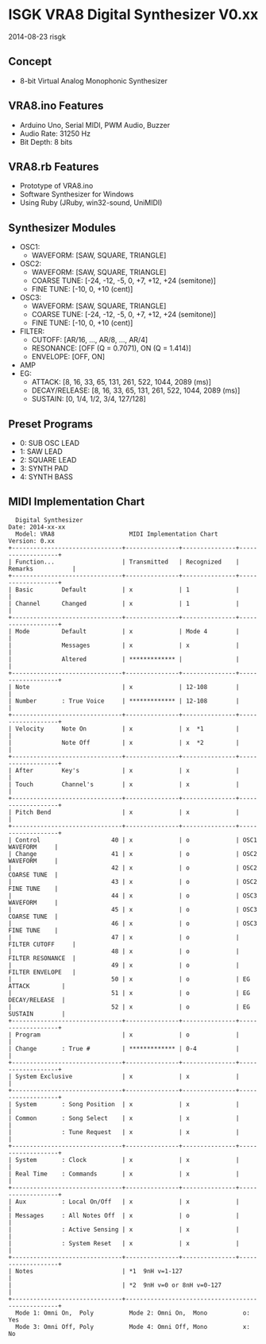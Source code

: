 # ISGK VRA8 Digital Synthesizer V0.xx

2014-08-23 risgk

## Concept

- 8-bit Virtual Analog Monophonic Synthesizer

## VRA8.ino Features

- Arduino Uno, Serial MIDI, PWM Audio, Buzzer
- Audio Rate: 31250 Hz
- Bit Depth: 8 bits

## VRA8.rb Features

- Prototype of VRA8.ino
- Software Synthesizer for Windows
- Using Ruby (JRuby, win32-sound, UniMIDI)

## Synthesizer Modules

- OSC1:
    - WAVEFORM: [SAW, SQUARE, TRIANGLE]
- OSC2:
    - WAVEFORM: [SAW, SQUARE, TRIANGLE]
    - COARSE TUNE: [-24, -12, -5, 0, +7, +12, +24 (semitone)]
    - FINE TUNE: [-10, 0, +10 (cent)]
- OSC3:
    - WAVEFORM: [SAW, SQUARE, TRIANGLE]
    - COARSE TUNE: [-24, -12, -5, 0, +7, +12, +24 (semitone)]
    - FINE TUNE: [-10, 0, +10 (cent)]
- FILTER:
    - CUTOFF: [AR/16, ..., AR/8, ..., AR/4]
    - RESONANCE: [OFF (Q = 0.7071), ON (Q = 1.414)]
    - ENVELOPE: [OFF, ON]
- AMP
- EG:
    - ATTACK: [8, 16, 33, 65, 131, 261, 522, 1044, 2089 (ms)]
    - DECAY/RELEASE: [8, 16, 33, 65, 131, 261, 522, 1044, 2089 (ms)]
    - SUSTAIN: [0, 1/4, 1/2, 3/4, 127/128]

## Preset Programs

- 0: SUB OSC LEAD
- 1: SAW LEAD
- 2: SQUARE LEAD
- 3: SYNTH PAD
- 4: SYNTH BASS

## MIDI Implementation Chart

      Digital Synthesizer                                             Date: 2014-xx-xx
      Model: VRA8                     MIDI Implementation Chart       Version: 0.xx
    +-------------------------------+---------------+---------------+-------------------+
    | Function...                   | Transmitted   | Recognized    | Remarks           |
    +-------------------------------+---------------+---------------+-------------------+
    | Basic        Default          | x             | 1             |                   |
    | Channel      Changed          | x             | 1             |                   |
    +-------------------------------+---------------+---------------+-------------------+
    | Mode         Default          | x             | Mode 4        |                   |
    |              Messages         | x             | x             |                   |
    |              Altered          | ************* |               |                   |
    +-------------------------------+---------------+---------------+-------------------+
    | Note                          | x             | 12-108        |                   |
    | Number       : True Voice     | ************* | 12-108        |                   |
    +-------------------------------+---------------+---------------+-------------------+
    | Velocity     Note On          | x             | x  *1         |                   |
    |              Note Off         | x             | x  *2         |                   |
    +-------------------------------+---------------+---------------+-------------------+
    | After        Key's            | x             | x             |                   |
    | Touch        Channel's        | x             | x             |                   |
    +-------------------------------+---------------+---------------+-------------------+
    | Pitch Bend                    | x             | x             |                   |
    +-------------------------------+---------------+---------------+-------------------+
    | Control                    40 | x             | o             | OSC1 WAVEFORM     |
    | Change                     41 | x             | o             | OSC2 WAVEFORM     |
    |                            42 | x             | o             | OSC2 COARSE TUNE  |
    |                            43 | x             | o             | OSC2 FINE TUNE    |
    |                            44 | x             | o             | OSC3 WAVEFORM     |
    |                            45 | x             | o             | OSC3 COARSE TUNE  |
    |                            46 | x             | o             | OSC3 FINE TUNE    |
    |                            47 | x             | o             | FILTER CUTOFF     |
    |                            48 | x             | o             | FILTER RESONANCE  |
    |                            49 | x             | o             | FILTER ENVELOPE   |
    |                            50 | x             | o             | EG ATTACK         |
    |                            51 | x             | o             | EG DECAY/RELEASE  |
    |                            52 | x             | o             | EG SUSTAIN        |
    +-------------------------------+---------------+---------------+-------------------+
    | Program                       | x             | o             |                   |
    | Change       : True #         | ************* | 0-4           |                   |
    +-------------------------------+---------------+---------------+-------------------+
    | System Exclusive              | x             | x             |                   |
    +-------------------------------+---------------+---------------+-------------------+
    | System       : Song Position  | x             | x             |                   |
    | Common       : Song Select    | x             | x             |                   |
    |              : Tune Request   | x             | x             |                   |
    +-------------------------------+---------------+---------------+-------------------+
    | System       : Clock          | x             | x             |                   |
    | Real Time    : Commands       | x             | x             |                   |
    +-------------------------------+---------------+---------------+-------------------+
    | Aux          : Local On/Off   | x             | x             |                   |
    | Messages     : All Notes Off  | x             | o             |                   |
    |              : Active Sensing | x             | x             |                   |
    |              : System Reset   | x             | x             |                   |
    +-------------------------------+---------------+---------------+-------------------+
    | Notes                         | *1  9nH v=1-127                                   |
    |                               | *2  9nH v=0 or 8nH v=0-127                        |
    +-------------------------------+---------------------------------------------------+
      Mode 1: Omni On,  Poly          Mode 2: Omni On,  Mono          o: Yes
      Mode 3: Omni Off, Poly          Mode 4: Omni Off, Mono          x: No
